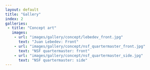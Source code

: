 ```yaml
---
layout: default
title: "Gallery"
index: 2
galleries:
 - title: "Concept art"
   images:
    - url: "images/gallery/concept/lebedev_front.jpg"
      text: "Juan Lebedev: Front"
    - url: "images/gallery/concept/nsf_quartermaster_front.jpg"
      text: "NSF quartermaster: front"
    - url: "images/gallery/concept/nsf_quartermaster_side.jpg"
      text: "NSF quartermaster: side"
---
```

